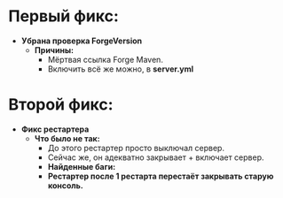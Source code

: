 # Первый фикс:

* **Убрана проверка ForgeVersion**
  * **Причины:**
    * Мёртвая ссылка Forge Maven.
    * Включить всё же можно, в **server.yml**

# Второй фикс:
* **Фикс рестартера**
  * **Что было не так:**
    * До этого рестартер просто выключал сервер.
    * Сейчас же, он адекватно закрывает + включает сервер.
    * **Найденные баги:**
    * **Рестартер после 1 рестарта перестаёт закрывать старую консоль.**